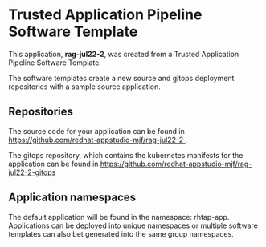 # Trusted Application Pipeline Software Template

This application, **rag-jul22-2**, was created from a Trusted Application Pipeline Software Template.

The software templates create a new source and gitops deployment repositories with a sample source application. 

## Repositories

The source code for your application can be found in [https://github.com/redhat-appstudio-mjf/rag-jul22-2 ](https://github.com/redhat-appstudio-mjf/rag-jul22-2 ).
 
The gitops repository, which contains the kubernetes manifests for the application can be found in 
[https://github.com/redhat-appstudio-mjf/rag-jul22-2-gitops ](https://github.com/redhat-appstudio-mjf/rag-jul22-2-gitops ) 

## Application namespaces 

The default application will be found in the namespace: rhtap-app. Applications can be deployed into unique namespaces or multiple software templates can also bet generated into the same group namespaces.  